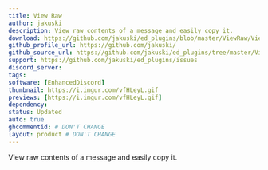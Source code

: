 ```yaml
---
title: View Raw
author: jakuski
description: View raw contents of a message and easily copy it.
download: https://github.com/jakuski/ed_plugins/blob/master/ViewRaw/ViewRaw.js
github_profile_url: https://github.com/jakuski/
github_source_url: https://github.com/jakuski/ed_plugins/tree/master/ViewRaw
support: https://github.com/jakuski/ed_plugins/issues
discord_server:
tags:
software: [EnhancedDiscord]
thumbnail: https://i.imgur.com/vfHLeyL.gif
previews: [https://i.imgur.com/vfHLeyL.gif]
dependency:
status: Updated
auto: true
ghcommentid: # DON'T CHANGE
layout: product # DON'T CHANGE
---
```

View raw contents of a message and easily copy it.